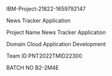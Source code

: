 
IBM-Project-21822-1659792147

News Tracker Application

Project Name	News Tracker Application

Domain	Cloud Application Development

Team ID	PNT2022TMID22300

BATCH NO	B2-2M4E
